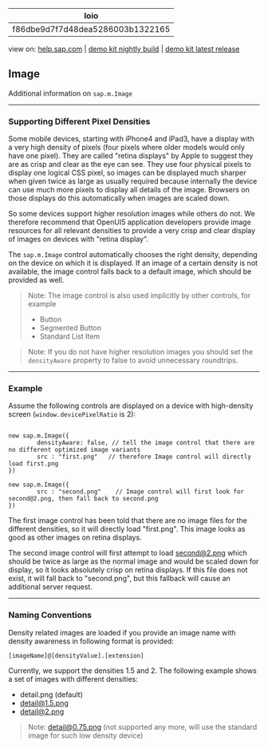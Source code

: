 | loio |
| -----|
| f86dbe9d7f7d48dea5286003b1322165 |

<div id="loio">

view on: [help.sap.com](https://help.sap.com/viewer/DRAFT/3237636b137e43519a20ad5513c49ccb/latest/en-US/f86dbe9d7f7d48dea5286003b1322165.html) | [demo kit nightly build](https://openui5nightly.hana.ondemand.com/#/topic/f86dbe9d7f7d48dea5286003b1322165) | [demo kit latest release](https://openui5.hana.ondemand.com/#/topic/f86dbe9d7f7d48dea5286003b1322165)</div>
<!-- loiof86dbe9d7f7d48dea5286003b1322165 -->

## Image

Additional information on `sap.m.Image`

***

<a name="loiof86dbe9d7f7d48dea5286003b1322165__section_N10018_N10011_N10001"/>

### Supporting Different Pixel Densities

Some mobile devices, starting with iPhone4 and iPad3, have a display with a very high density of pixels \(four pixels where older models would only have one pixel\). They are called "retina displays" by Apple to suggest they are as crisp and clear as the eye can see. They use four physical pixels to display one logical CSS pixel, so images can be displayed much sharper when given twice as large as usually required because internally the device can use much more pixels to display all details of the image. Browsers on those displays do this automatically when images are scaled down.

So some devices support higher resolution images while others do not. We therefore recommend that OpenUI5 application developers provide image resources for all relevant densities to provide a very crisp and clear display of images on devices with "retina display".

The `sap.m.Image` control automatically chooses the right density, depending on the device on which it is displayed. If an image of a certain density is not available, the image control falls back to a default image, which should be provided as well.

> Note:
> The image control is also used implicitly by other controls, for example
> 
> -   Button
> -   Segmented Button
> -   Standard List Item
> 
> 

> Note:
> If you do not have higher resolution images you should set the `densityAware` property to false to avoid unnecessary roundtrips.
> 
> 

***

<a name="loiof86dbe9d7f7d48dea5286003b1322165__section_N10057_N10011_N10001"/>

### Example

Assume the following controls are displayed on a device with high-density screen \(`window.devicePixelRatio` is 2\):

```lang-js

new sap.m.Image({ 
	    densityAware: false, // tell the image control that there are no different optimized image variants
	    src : "first.png"   // therefore Image control will directly load first.png 
})

new sap.m.Image({ 
    	src : "second.png"    // Image control will first look for second@2.png, then fall back to second.png
})
```

The first image control has been told that there are no image files for the different densities, so it will directly load "first.png". This image looks as good as other images on retina displays.

The second image control will first attempt to load second@2.png which should be twice as large as the normal image and would be scaled down for display, so it looks absolutely crisp on retina displays. If this file does not exist, it will fall back to "second.png", but this fallback will cause an additional server request.

***

<a name="loiof86dbe9d7f7d48dea5286003b1322165__section_N10075_N10011_N10001"/>

### Naming Conventions

Density related images are loaded if you provide an image name with density awareness in following format is provided:

```
[imageName]@[densityValue].[extension]
```

Currently, we support the densities 1.5 and 2. The following example shows a set of images with different densities:

-   detail.png \(default\)
-   detail@1.5.png
-   detail@2.png

> Note:
> detail@0.75.png \(not supported any more, will use the standard image for such low density device\)
> 
> 

